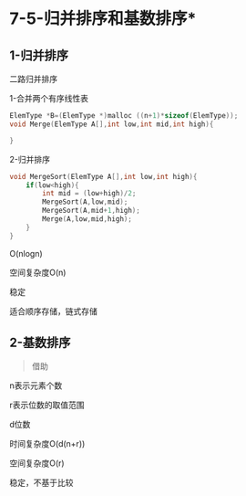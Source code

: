 # 7-5-归并排序和基数排序\*

## 1-归并排序

二路归并排序

1-合并两个有序线性表

```c
ElemType *B=(ElemType *)malloc ((n+1)*sizeof(ElemType));
void Merge(ElemType A[],int low,int mid,int high){

}
```

2-归并排序

```c
void MergeSort(ElemType A[],int low,int high){
    if(low<high){
        int mid = (low+high)/2;
        MergeSort(A,low,mid);
        MergeSort(A,mid+1,high);
        Merge(A,low,mid,high);
    }
}
```

O\(nlogn\)

空间复杂度O\(n\)

稳定

适合顺序存储，链式存储

## 2-基数排序

> 借助

n表示元素个数

r表示位数的取值范围

d位数

时间复杂度O\(d\(n+r\)\)

空间复杂度O\(r\)

稳定，不基于比较





